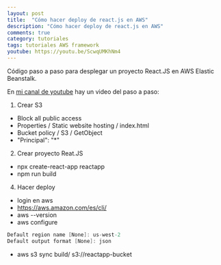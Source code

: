 ```yaml
---
layout: post
title:  "Cómo hacer deploy de react.js en AWS"
description: "Cómo hacer deploy de react.js en AWS"
comments: true
category: tutoriales
tags: tutoriales AWS framework
youtube: https://youtu.be/ScwqUMKhNm4
---
```

Código paso a paso para desplegar un proyecto React.JS en AWS Elastic Beanstalk.

En <a target="_blank" href="{{ page.youtube }}">mi canal de youtube</a> hay un video del paso a paso:

1. Crear S3
- Block all public access
- Properties / Static website hosting / index.html
- Bucket policy / S3 / GetObject
- "Principal": "*"
 
2. Crear proyecto Reat.JS
- npx create-react-app reactapp
- npm run build
    
4. Hacer deploy
- login en aws
- https://aws.amazon.com/es/cli/
- aws --version
- aws configure
```C#
Default region name [None]: us-west-2
Default output format [None]: json
```   
- aws s3 sync build/ s3://reactapp-bucket
